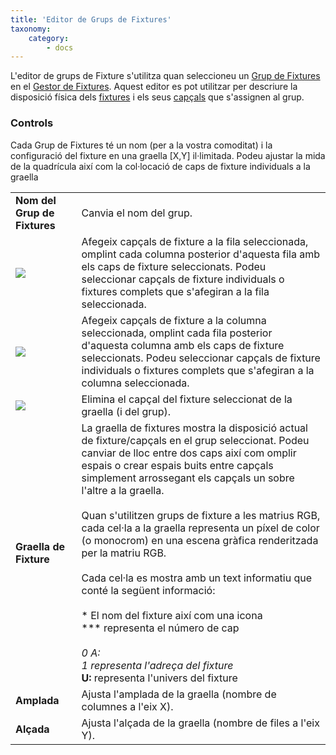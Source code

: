 ```yaml
---
title: 'Editor de Grups de Fixtures'
taxonomy:
    category:
        - docs
---
```


L'editor de grups de Fixture s'utilitza quan seleccioneu un [Grup de Fixtures](/basics/glossary-and-concepts#grup-de-fixtures) en el [Gestor de Fixtures](/fixture-manager). Aquest editor es pot utilitzar per descriure la disposició física dels [fixtures](/basics/glossary-and-concepts#fixtures) i els seus [capçals](/basics/glossary-and-concepts#capçals) que s'assignen al grup.

### Controls

Cada Grup de Fixtures té un nom (per a la vostra comoditat) i la configuració del fixture en una graella \[X,Y\] il·limitada. Podeu ajustar la mida de la quadrícula així com la col·locació de caps de fixture individuals a la graella

|     |     |
| --- | --- |
| **Nom del Grup de Fixtures** | Canvia el nom del grup. |
| ![](/basics/forward.png) | Afegeix capçals de fixture a la fila seleccionada, omplint cada columna posterior d'aquesta fila amb els caps de fixture seleccionats. Podeu seleccionar capçals de fixture individuals o fixtures complets que s'afegiran a la fila seleccionada. |
| ![](/basics/down.png) | Afegeix capçals de fixture a la columna seleccionada, omplint cada fila posterior d'aquesta columna amb els caps de fixture seleccionats. Podeu seleccionar capçals de fixture individuals o fixtures complets que s'afegiran a la columna seleccionada. |
| ![](/basics/edit_remove.png) | Elimina el capçal del fixture seleccionat de la graella (i del grup). |
| **Graella de Fixture** | La graella de fixtures mostra la disposició actual de fixture/capçals en el grup seleccionat. Podeu canviar de lloc entre dos caps així com omplir espais o crear espais buits entre capçals simplement arrossegant els capçals un sobre l'altre a la graella.<br><br>Quan s'utilitzen grups de fixture a les matrius RGB, cada cel·la a la graella representa un píxel de color (o monocrom) en una escena gràfica renderitzada per la matriu RGB.<br><br>Cada cel·la es mostra amb un text informatiu que conté la següent informació:<br><br>* El nom del fixture així com una icona<br>*** representa el número de cap<br>*<br>0 A: <br>1 representa l'adreça del fixture<br>* **U:** representa l'univers del fixture |
| **Amplada** | Ajusta l'amplada de la graella (nombre de columnes a l'eix X). |
| **Alçada** | Ajusta l'alçada de la graella (nombre de files a l'eix Y). |
